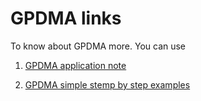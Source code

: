 # GPDMA links

To know about GPDMA more. 
You can use 

1. [GPDMA application note](https://www.st.com/resource/en/application_note/an5593-how-to-use-the-gpdma-for-stm32u575585-microcontrollers-stmicroelectronics.pdf)

1. [GPDMA simple stemp by step examples](https://rristm.github.io/tomas_materials_v2/RRISTM/gpdma)

